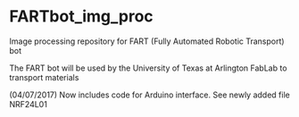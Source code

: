 # FARTbot_img_proc
Image processing repository for FART (Fully Automated Robotic Transport) bot

The FART bot will be used by the University of Texas at Arlington FabLab to transport materials

(04/07/2017) Now includes code for Arduino interface. See newly added file NRF24L01
